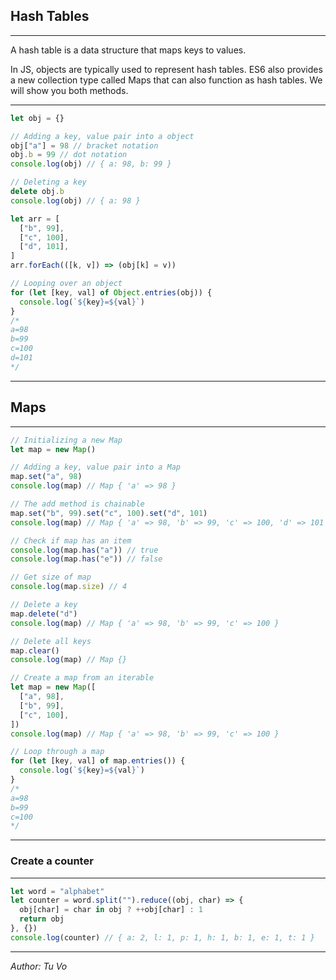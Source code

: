 ## Hash Tables

---

A hash table is a data structure that maps keys to values.

In JS, objects are typically used to represent hash tables. ES6 also provides a new collection type called Maps that can also function as hash tables. We will show you both methods.

---

```js
let obj = {}

// Adding a key, value pair into a object
obj["a"] = 98 // bracket notation
obj.b = 99 // dot notation
console.log(obj) // { a: 98, b: 99 }

// Deleting a key
delete obj.b
console.log(obj) // { a: 98 }

let arr = [
  ["b", 99],
  ["c", 100],
  ["d", 101],
]
arr.forEach(([k, v]) => (obj[k] = v))

// Looping over an object
for (let [key, val] of Object.entries(obj)) {
  console.log(`${key}=${val}`)
}
/*
a=98
b=99
c=100
d=101
*/
```

---

## Maps

---

```js
// Initializing a new Map
let map = new Map()

// Adding a key, value pair into a Map
map.set("a", 98)
console.log(map) // Map { 'a' => 98 }

// The add method is chainable
map.set("b", 99).set("c", 100).set("d", 101)
console.log(map) // Map { 'a' => 98, 'b' => 99, 'c' => 100, 'd' => 101 }

// Check if map has an item
console.log(map.has("a")) // true
console.log(map.has("e")) // false

// Get size of map
console.log(map.size) // 4

// Delete a key
map.delete("d")
console.log(map) // Map { 'a' => 98, 'b' => 99, 'c' => 100 }

// Delete all keys
map.clear()
console.log(map) // Map {}

// Create a map from an iterable
let map = new Map([
  ["a", 98],
  ["b", 99],
  ["c", 100],
])
console.log(map) // Map { 'a' => 98, 'b' => 99, 'c' => 100 }

// Loop through a map
for (let [key, val] of map.entries()) {
  console.log(`${key}=${val}`)
}
/*
a=98
b=99
c=100
*/
```

---

### Create a counter

---

```js
let word = "alphabet"
let counter = word.split("").reduce((obj, char) => {
  obj[char] = char in obj ? ++obj[char] : 1
  return obj
}, {})
console.log(counter) // { a: 2, l: 1, p: 1, h: 1, b: 1, e: 1, t: 1 }
```

---

_Author: Tu Vo_
